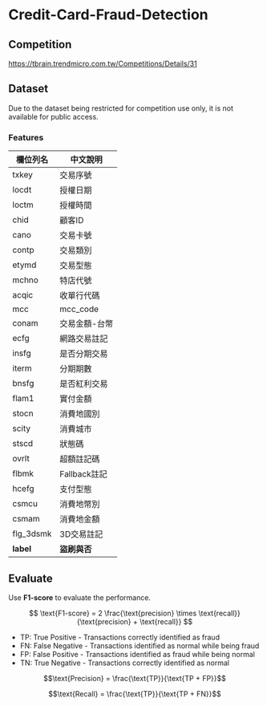 # Credit-Card-Fraud-Detection
## Competition
https://tbrain.trendmicro.com.tw/Competitions/Details/31

## Dataset
Due to the dataset being restricted for competition use only, it is not available for public access.  
### Features
| 欄位列名       | 中文說明               |
|------------|--------------------|
| txkey      | 交易序號           |
| locdt      | 授權日期           |
| loctm      | 授權時間           |
| chid       | 顧客ID             |
| cano       | 交易卡號           |
| contp      | 交易類別           |
| etymd      | 交易型態           |
| mchno      | 特店代號           |
| acqic      | 收單行代碼         |
| mcc        | mcc_code         |
| conam      | 交易金額-台幣      |
| ecfg       | 網路交易註記       |
| insfg      | 是否分期交易       |
| iterm      | 分期期數           |
| bnsfg      | 是否紅利交易       |
| flam1      | 實付金額           |
| stocn      | 消費地國別         |
| scity      | 消費城市           |
| stscd      | 狀態碼             |
| ovrlt      | 超額註記碼         |
| flbmk      | Fallback註記       |
| hcefg      | 支付型態           |
| csmcu      | 消費地幣別         |
| csmam      | 消費地金額         |
| flg_3dsmk  | 3D交易註記         |
| **label**      | **盜刷與否**    |


## Evaluate
Use **F1-score** to evaluate the performance.    

$$
\text{F1-score} = 2 \frac{\text{precision} \times \text{recall}}{\text{precision} + \text{recall}}
$$

- TP: True Positive - Transactions correctly identified as fraud  
- FN: False Negative - Transactions identified as normal while being fraud  
- FP: False Positive - Transactions identified as fraud while being normal  
- TN: True Negative - Transactions correctly identified as normal  

$$\text{Precision} = \frac{\text{TP}}{\text{TP + FP}}$$  

$$\text{Recall} = \frac{\text{TP}}{\text{TP + FN}}$$
